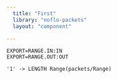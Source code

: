 ```yaml
---
  title: "First"
  library: "noflo-packets"
  layout: "component"

---
```


    EXPORT=RANGE.IN:IN
    EXPORT=RANGE.OUT:OUT
    
    '1' -> LENGTH Range(packets/Range)
    
